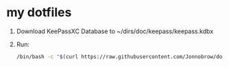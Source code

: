 # my dotfiles

1. Download KeePassXC Database to ~/dirs/doc/keepass/keepass.kdbx
2. Run:

    ```bash
    /bin/bash -c "$(curl https://raw.githubusercontent.com/Jonnobrow/dotfiles/main/.bootstrap.sh)"
    ```
